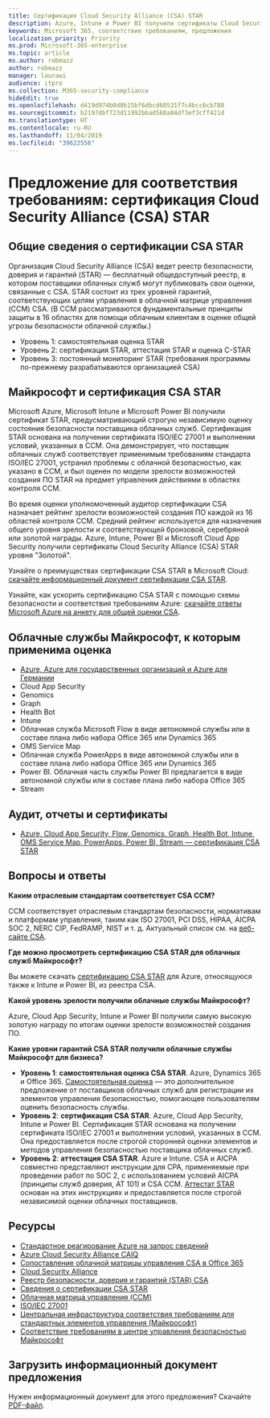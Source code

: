 ```yaml
---
title: Сертификация Cloud Security Alliance (CSA) STAR
description: Azure, Intune и Power BI получили сертификаты Cloud Security Alliance STAR уровня "Золотой".
keywords: Microsoft 365, соответствие требованиям, предложения
localization_priority: Priority
ms.prod: Microsoft-365-enterprise
ms.topic: article
ms.author: robmazz
author: robmazz
manager: laurawi
audience: itpro
ms.collection: M365-security-compliance
hideEdit: true
ms.openlocfilehash: d419d974b0d0b15bf6dbcd60531f7c4bcc6cb780
ms.sourcegitcommit: b2197dbf723d11992bbad568a84df3ef3cff421d
ms.translationtype: HT
ms.contentlocale: ru-RU
ms.lasthandoff: 11/04/2019
ms.locfileid: "39622556"
---
```

# <a name="compliance-offering-cloud-security-alliance-csa-star-certification"></a>Предложение для соответствия требованиям: сертификация Cloud Security Alliance (CSA) STAR

## <a name="csa-star-certification-overview"></a>Общие сведения о сертификации CSA STAR

Организация Cloud Security Alliance (CSA) ведет реестр безопасности, доверия и гарантий (STAR) — бесплатный общедоступный реестр, в котором поставщики облачных служб могут публиковать свои оценки, связанные с CSA. STAR состоит из трех уровней гарантий, соответствующих целям управления в облачной матрице управления (CCM) CSA. (В CCM рассматриваются фундаментальные принципы защиты в 16 областях для помощи облачным клиентам в оценке общей угрозы безопасности облачной службы.)

- Уровень 1: самостоятельная оценка STAR
- Уровень 2: сертификация STAR, аттестация STAR и оценка C-STAR
- Уровень 3: постоянный мониторинг STAR (требования программы по-прежнему разрабатываются организацией CSA)

## <a name="microsoft-and-csa-star-certification"></a>Майкрософт и сертификация CSA STAR

Microsoft Azure, Microsoft Intune и Microsoft Power BI получили сертификат STAR, предусматривающий строгую независимую оценку состояния безопасности поставщика облачных служб. Сертификация STAR основана на получении сертификата ISO/IEC 27001 и выполнении условий, указанных в CCM. Она демонстрирует, что поставщик облачных служб соответствует применимым требованиям стандарта ISO/IEC 27001, устранил проблемы с облачной безопасностью, как указано в CCM, и был оценен по модели зрелости возможностей создания ПО STAR на предмет управления действиями в областях контроля CCM.  
  
Во время оценки уполномоченный аудитор сертификации CSA назначает рейтинг зрелости возможностей создания ПО каждой из 16 областей контроля CCM. Средний рейтинг используется для назначения общего уровня зрелости и соответствующей бронзовой, серебряной или золотой награды. Azure, Intune, Power BI и Microsoft Cloud App Security получили сертификаты Cloud Security Alliance (CSA) STAR уровня "Золотой".  
  
Узнайте о преимуществах сертификации CSA STAR в Microsoft Cloud: [скачайте информационный документ сертификации CSA STAR](https://aka.ms/csastar-certification-backgrounder).

Узнайте, как ускорить сертификацию CSA STAR с помощью схемы безопасности и соответствия требованиям Azure: [скачайте ответы Microsoft Azure на анкету для общей оценки CSA](https://gallery.technet.microsoft.com/Azure-Responses-to-CSA-46034a11).

## <a name="microsoft-in-scope-cloud-services"></a>Облачные службы Майкрософт, к которым применима оценка

- [Azure, Azure для государственных организаций и Azure для Германии](https://aka.ms/AzureCompliance)
- Cloud App Security
- Genomics
- Graph
- Health Bot
- Intune
- Облачная служба Microsoft Flow в виде автономной службы или в составе плана либо набора Office 365 или Dynamics 365
- OMS Service Map
- Облачная служба PowerApps в виде автономной службы или в составе плана либо набора Office 365 или Dynamics 365
- Power BI. Облачная часть службы Power BI предлагается в виде автономной службы или в составе плана либо набора Office 365
- Stream

## <a name="audits-reports-and-certificates"></a>Аудит, отчеты и сертификаты

- [Azure, Cloud App Security, Flow, Genomics, Graph, Health Bot, Intune, OMS Service Map, PowerApps, Power BI, Stream — сертификация CSA STAR](https://servicetrust.microsoft.com/Documents/ComplianceReports?command=Download&downloadType=Document&downloadId=6d07d7e3-da62-4153-a91c-14d259dac9f1&docTab=4ce99610-c9c0-11e7-8c2c-f908a777fa4d_ISO_Reports)

## <a name="frequently-asked-questions"></a>Вопросы и ответы

**Каким отраслевым стандартам соответствует CSA CCM?**

CCM соответствует отраслевым стандартам безопасности, нормативам и платформам управления, таким как ISO 27001, PCI DSS, HIPAA, AICPA SOC 2, NERC CIP, FedRAMP, NIST и т. д. Актуальный список см. на [веб-сайте CSA](https://cloudsecurityalliance.org/).

**Где можно просмотреть сертификацию CSA STAR для облачных служб Майкрософт?**

Вы можете скачать [сертификацию CSA STAR](https://aka.ms/csastar-certification) для Azure, относящуюся также к Intune и Power BI, из реестра CSA.

**Какой уровень зрелости получили облачные службы Майкрософт?**

Azure, Cloud App Security, Intune и Power BI получили самую высокую золотую награду по итогам оценки зрелости возможностей создания ПО.

**Какие уровни гарантий CSA STAR получили облачные службы Майкрософт для бизнеса?**

- **Уровень 1**: **самостоятельная оценка CSA STAR**. Azure, Dynamics 365 и Office 365. [Самостоятельная оценка](offering-csa-star-self-assessment.md) — это дополнительное предложение от поставщиков облачных служб для регистрации их элементов управления безопасностью, помогающее пользователям оценить безопасность службы.
- **Уровень 2**: **сертификация CSA STAR**. Azure, Cloud App Security, Intune и Power BI. Сертификация STAR основана на получении сертификата ISO/IEC 27001 и выполнении условий, указанных в CCM. Она предоставляется после строгой сторонней оценки элементов и методов управления безопасностью поставщика облачных служб.
- **Уровень 2**: **аттестация CSA STAR**. Azure и Intune. CSA и AICPA совместно представляют инструкции для CPA, применяемые при проведении работ по SOC 2, с использованием условий AICPA (принципы служб доверия, AT 101) и CSA CCM. [Аттестат STAR](offering-CSA-STAR-Attestation.md) основан на этих инструкциях и предоставляется после строгой независимой оценки облачных поставщиков.

## <a name="resources"></a>Ресурсы

- [Стандартное реагирование Azure на запрос сведений](https://aka.ms/AzureStandardRequestForInformation)
- [Azure Cloud Security Alliance CAIQ](https://aka.ms/AzureCSACAIQ)
- [Сопоставление облачной матрицы управления CSA в Office 365](https://aka.ms/Office365CSACloudControlMatrix)
- [Cloud Security Alliance](https://cloudsecurityalliance.org/)
- [Реестр безопасности, доверия и гарантий (STAR) CSA](https://cloudsecurityalliance.org/star/)
- [Сведения о сертификации CSA STAR](https://cloudsecurityalliance.org/star/certification/)
- [Облачная матрица управления (CCM)](https://cloudsecurityalliance.org/group/cloud-controls-matrix/)
- [ISO/IEC 27001](offering-iso-27001.md)
- [Центральная инфраструктура соответствия требованиям для стандартных элементов управления (Майкрософт)](https://www.microsoft.com/trust-center/compliance/compliance-overview)
- [Соответствие требованиям в центре управления безопасностью Майкрософт](https://www.microsoft.com/trust-center/compliance/compliance-overview)

## <a name="download-the-offering-backgrounder"></a>Загрузить информационный документ предложения

Нужен информационный документ для этого предложения? Скачайте [PDF-файл](https://download.microsoft.com/download/C/3/6/C36C6DBB-AF39-44A2-B6C6-50CC6E4991D7/CSA-STAR-Certification-Compliance.pdf).
